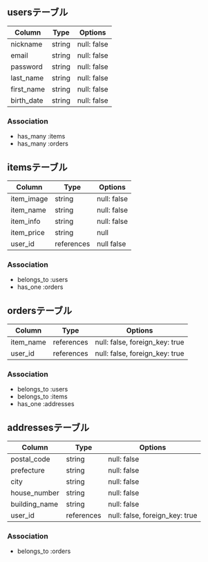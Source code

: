 ## usersテーブル

| Column      | Type     | Options     |
| ------------| ---------| ------------|
| nickname    | string   | null: false |
| email       | string   | null: false |
| password    | string   | null: false |
| last_name   | string   | null: false |
| first_name  | string   | null: false |
| birth_date  | string   | null: false |




### Association
- has_many :items
- has_many :orders


## itemsテーブル

| Column      | Type       | Options       |
| ------------| -----------| --------------|
| item_image  | string     | null: false   |
| item_name   | string     | null: false   |
| item_info   | string     | null: false   |
|item_price   | string     | null| false   |
|user_id      | references | null false    |



### Association
- belongs_to :users
- has_one :orders


## ordersテーブル

| Column    | Type       | Options                        |
| ----------| -----------| ------------------------------ |
| item_name | references | null: false, foreign_key: true |
| user_id   | references | null: false, foreign_key: true |

### Association
- belongs_to :users
- belongs_to :items
- has_one :addresses


## addressesテーブル

| Column        | Type         | Options                        |
| --------------| -------------| ------------------------------ |
| postal_code   | string       | null: false                    |
| prefecture    | string       | null: false                    |
| city          | string       | null: false                    |
| house_number  | string       | null: false                    |
| building_name | string        | null: false                    | 
| user_id       | references   | null: false, foreign_key: true |


### Association
- belongs_to :orders

